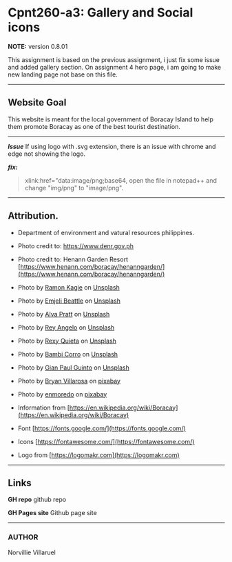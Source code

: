 

# Cpnt260-a3: Gallery and Social icons

**NOTE:** 
version 0.8.01

This assignment is based on the previous assignment, i just fix some issue and added gallery section.
On  assignment 4 hero page, i am going to make new landing page not base on this file.

---
## Website Goal ##
This website is meant for the local government of Boracay Island to help them promote Boracay as one of the best tourist destination.

---
***Issue***
If using logo with .svg extension, there is an issue with chrome and edge not showing the logo. 

***_fix:_***

>xlink:href="data:image/png;base64,
open the file in notepad++ and change  "img/png" to "image/png".



---
## Attribution. ##
  - Department of environment and vatural resources philippines.
  - Photo credit to: https://www.denr.gov.ph
  - Photo credit to: Henann Garden Resort [https://www.henann.com/boracay/henanngarden/](https://www.henann.com/boracay/henanngarden/)

- Photo by [Ramon Kagie](https://unsplash.com/@ramonkagie?utm_source=unsplash&utm_medium=referral&utm_content=creditCopyText) on [Unsplash](https://unsplash.com/s/photos/boracay?utm_source=unsplash&utm_medium=referral&utm_content=creditCopyText)

- Photo by  [Emjeli Beattle](https://unsplash.com/@emjeiiamira?utm_source=unsplash&utm_medium=referral&utm_content=creditCopyText) on [Unsplash](https://unsplash.com/collections/4867724/philippines?utm_source=unsplash&utm_medium=referral&utm_content=creditCopyText)

- Photo by [Alva Pratt](https://unsplash.com/@alvapratt?utm_source=unsplash&utm_medium=referral&utm_content=creditCopyText) on [Unsplash](https://unsplash.com/collections/4867724/philippines?utm_source=unsplash&utm_medium=referral&utm_content=creditCopyText)

- Photo by [Rey Angelo](https://unsplash.com/@racucio?utm_source=unsplash&utm_medium=referral&utm_content=creditCopyText) on [Unsplash](https://unsplash.com/collections/4867724/philippines?utm_source=unsplash&utm_medium=referral&utm_content=creditCopyText)

- Photo by [Rexy Quieta](https://unsplash.com/@rexysnaps?utm_source=unsplash&utm_medium=referral&utm_content=creditCopyText) on [Unsplash](https://unsplash.com/collections/4867724/philippines?utm_source=unsplash&utm_medium=referral&utm_content=creditCopyText)

- Photo by [Bambi Corro](https://unsplash.com/@bambicorro?utm_source=unsplash&utm_medium=referral&utm_content=creditCopyText) on [Unsplash](https://unsplash.com/collections/4867724/philippines?utm_source=unsplash&utm_medium=referral&utm_content=creditCopyText)

- Photo by [Gian Paul Guinto](https://unsplash.com/@theaurumera?utm_source=unsplash&utm_medium=referral&utm_content=creditCopyText) on [Unsplash](https://unsplash.com/collections/4867724/philippines?utm_source=unsplash&utm_medium=referral&utm_content=creditCopyText)

- Photo by [Bryan Villarosa](https://pixabay.com/users/bryanvillarosa-3007172/) on [pixabay](https://pixabay.com/)

- Photo by [enmoredo](https://pixabay.com/users/enmoredo-915170/)  on [pixabay](https://pixabay.com/)

- Information from [https://en.wikipedia.org/wiki/Boracay](https://en.wikipedia.org/wiki/Boracay)

- Font [https://fonts.google.com/](https://fonts.google.com/)

- Icons [https://fontawesome.com/](https://fontawesome.com/)

- Logo from [https://logomakr.com](https://logomakr.com)


---
## Links
**GH repo**
github repo[]()

**GH Pages site**
Github page site[]( )



---

### AUTHOR ###
Norvillie Villaruel